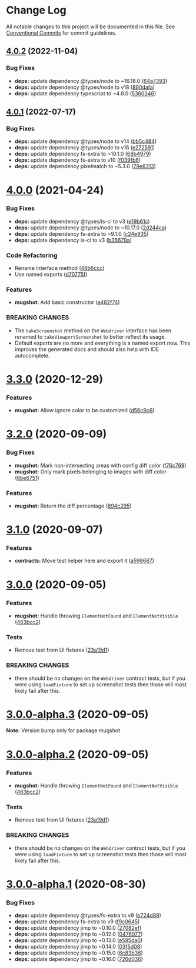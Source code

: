 # Change Log

All notable changes to this project will be documented in this file.
See [Conventional Commits](https://conventionalcommits.org) for commit guidelines.

## [4.0.2](https://github.com/NiGhTTraX/mugshot/compare/mugshot@4.0.1...mugshot@4.0.2) (2022-11-04)

### Bug Fixes

- **deps:** update dependency @types/node to ~16.18.0 ([64a7393](https://github.com/NiGhTTraX/mugshot/commit/64a73937ff8aee05fd0ecbeb541a993605b62454))
- **deps:** update dependency @types/node to v18 ([890dafa](https://github.com/NiGhTTraX/mugshot/commit/890dafa77b45a4609f6546a9e0590f0578e5f69f))
- **deps:** update dependency typescript to ~4.8.0 ([5360346](https://github.com/NiGhTTraX/mugshot/commit/5360346a2d4d988afe5f55ef789dfb037940dfae))

## [4.0.1](https://github.com/NiGhTTraX/mugshot/compare/mugshot@4.0.0...mugshot@4.0.1) (2022-07-17)

### Bug Fixes

- **deps:** update dependency @types/node to v14 ([bb5c484](https://github.com/NiGhTTraX/mugshot/commit/bb5c484bc95a02994dc24d0d1541726016aacf6f))
- **deps:** update dependency @types/node to v16 ([e272591](https://github.com/NiGhTTraX/mugshot/commit/e272591fca592fdd7b80003491d24c6211183466))
- **deps:** update dependency fs-extra to ~10.1.0 ([68b4979](https://github.com/NiGhTTraX/mugshot/commit/68b4979c369af698dc0888453cab95881b2ffcf1))
- **deps:** update dependency fs-extra to v10 ([f039fb6](https://github.com/NiGhTTraX/mugshot/commit/f039fb67d523fcbc879a3e68e3434d2270b88bcf))
- **deps:** update dependency pixelmatch to ~5.3.0 ([79e6313](https://github.com/NiGhTTraX/mugshot/commit/79e631399186732ed12195c2cd20e5d7cb25b5cf))

# [4.0.0](https://github.com/NiGhTTraX/mugshot/compare/mugshot@3.3.0...mugshot@4.0.0) (2021-04-24)

### Bug Fixes

- **deps:** update dependency @types/is-ci to v3 ([e19b61c](https://github.com/NiGhTTraX/mugshot/commit/e19b61c6f719ba6d564a04e87632ae431953d5e0))
- **deps:** update dependency @types/node to ~10.17.0 ([2d244ca](https://github.com/NiGhTTraX/mugshot/commit/2d244ca60a1d341c4aeabd87e2f3ab6b7ff3c66d))
- **deps:** update dependency fs-extra to ~9.1.0 ([c24e935](https://github.com/NiGhTTraX/mugshot/commit/c24e93512c51d810426f9cb6e60ec8d9b50c9d3f))
- **deps:** update dependency is-ci to v3 ([b36679a](https://github.com/NiGhTTraX/mugshot/commit/b36679a5f3c74aad371beb81e5a8d61fc047a591))

### Code Refactoring

- Rename interface method ([48b6ccc](https://github.com/NiGhTTraX/mugshot/commit/48b6ccc0c2dc086290283f870895b8d6a0e169b7))
- Use named exports ([d70775f](https://github.com/NiGhTTraX/mugshot/commit/d70775f4f04f4faf92ccb3c4b6608ee734562e91))

### Features

- **mugshot:** Add basic constructor ([a482f74](https://github.com/NiGhTTraX/mugshot/commit/a482f743a9a18eac8bf120343e2bad1ff1fd9913))

### BREAKING CHANGES

- The `takeScreenshot` method on the `Webdriver`
  interface has been renamed to `takeViewportScreenshot` to better reflect
  its usage.
- Default exports are no more and everything is a named
  export now. This improves the generated docs and should also help with
  IDE autocomplete.

# [3.3.0](https://github.com/NiGhTTraX/mugshot/compare/mugshot@3.2.0...mugshot@3.3.0) (2020-12-29)

### Features

- **mugshot:** Allow ignore color to be customized ([d56c9c6](https://github.com/NiGhTTraX/mugshot/commit/d56c9c6))

# [3.2.0](https://github.com/NiGhTTraX/mugshot/compare/mugshot@3.1.0...mugshot@3.2.0) (2020-09-09)

### Bug Fixes

- **mugshot:** Mark non-intersecting areas with config diff color ([f76c769](https://github.com/NiGhTTraX/mugshot/commit/f76c769))
- **mugshot:** Only mark pixels belonging to images with diff color ([6be6751](https://github.com/NiGhTTraX/mugshot/commit/6be6751))

### Features

- **mugshot:** Return the diff percentage ([694c295](https://github.com/NiGhTTraX/mugshot/commit/694c295))

# [3.1.0](https://github.com/NiGhTTraX/mugshot/compare/mugshot@3.0.0...mugshot@3.1.0) (2020-09-07)

### Features

- **contracts:** Move test helper here and export it ([a598687](https://github.com/NiGhTTraX/mugshot/commit/a598687))

# [3.0.0](https://github.com/NiGhTTraX/mugshot/compare/mugshot@3.0.0-alpha.1...mugshot@3.0.0) (2020-09-05)

### Features

- **mugshot:** Handle throwing `ElementNotFound` and `ElementNotVisible` ([463bcc2](https://github.com/NiGhTTraX/mugshot/commit/463bcc2))

### Tests

- Remove text from UI fixtures ([23a19d1](https://github.com/NiGhTTraX/mugshot/commit/23a19d1))

### BREAKING CHANGES

- there should be no changes on the `Webdriver` contract
  tests, but if you were using `loadFixture` to set up screenshot tests
  then those will most likely fail after this.

# [3.0.0-alpha.3](https://github.com/NiGhTTraX/mugshot/compare/mugshot@3.0.0-alpha.2...mugshot@3.0.0-alpha.3) (2020-09-05)

**Note:** Version bump only for package mugshot

# [3.0.0-alpha.2](https://github.com/NiGhTTraX/mugshot/compare/mugshot@3.0.0-alpha.1...mugshot@3.0.0-alpha.2) (2020-09-05)

### Features

- **mugshot:** Handle throwing `ElementNotFound` and `ElementNotVisible` ([463bcc2](https://github.com/NiGhTTraX/mugshot/commit/463bcc2))

### Tests

- Remove text from UI fixtures ([23a19d1](https://github.com/NiGhTTraX/mugshot/commit/23a19d1))

### BREAKING CHANGES

- there should be no changes on the `Webdriver` contract
  tests, but if you were using `loadFixture` to set up screenshot tests
  then those will most likely fail after this.

# [3.0.0-alpha.1](https://github.com/NiGhTTraX/mugshot/compare/mugshot@3.0.0-alpha.0...mugshot@3.0.0-alpha.1) (2020-08-30)

### Bug Fixes

- **deps:** update dependency @types/fs-extra to v9 ([b724d89](https://github.com/NiGhTTraX/mugshot/commit/b724d89))
- **deps:** update dependency fs-extra to v9 ([f9c0645](https://github.com/NiGhTTraX/mugshot/commit/f9c0645))
- **deps:** update dependency jimp to ~0.10.0 ([27082ef](https://github.com/NiGhTTraX/mugshot/commit/27082ef))
- **deps:** update dependency jimp to ~0.12.0 ([0476077](https://github.com/NiGhTTraX/mugshot/commit/0476077))
- **deps:** update dependency jimp to ~0.13.0 ([e595da0](https://github.com/NiGhTTraX/mugshot/commit/e595da0))
- **deps:** update dependency jimp to ~0.14.0 ([03f5d08](https://github.com/NiGhTTraX/mugshot/commit/03f5d08))
- **deps:** update dependency jimp to ~0.15.0 ([6c83b36](https://github.com/NiGhTTraX/mugshot/commit/6c83b36))
- **deps:** update dependency jimp to ~0.16.0 ([726d036](https://github.com/NiGhTTraX/mugshot/commit/726d036))
